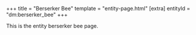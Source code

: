 +++
title = "Berserker Bee"
template = "entity-page.html"
[extra]
entityId = "dm:berserker_bee"
+++

This is the entity berserker bee page.
